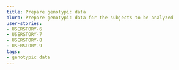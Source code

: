 ```yaml
---
title: Prepare genotypic data
blurb: Prepare genotypic data for the subjects to be analyzed
user-stories:
- USERSTORY-6
- USERSTORY-7
- USERSTORY-8
- USERSTORY-9
tags:
- genotypic data
---
```

